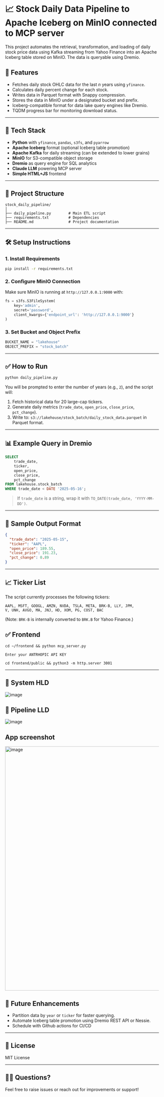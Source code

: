 
# 📈 Stock Daily Data Pipeline to Apache Iceberg on MinIO connected to MCP server

This project automates the retrieval, transformation, and loading of daily stock price data using Kafka streaming from Yahoo Finance into an Apache Iceberg table stored on MinIO. The data is queryable using Dremio.

## 🚀 Features

- Fetches daily stock OHLC data for the last _n_ years using `yfinance`.
- Calculates daily percent change for each stock.
- Writes data in Parquet format with Snappy compression.
- Stores the data in MinIO under a designated bucket and prefix.
- Iceberg-compatible format for data lake query engines like Dremio.
- TQDM progress bar for monitoring download status.

---

## 🧾 Tech Stack

- **Python** with `yfinance`, `pandas`, `s3fs`, and `pyarrow`
- **Apache Iceberg** format (optional Iceberg table promotion)
- **Apache Kafka** for daily streaming (can be extended to lower grains)
- **MinIO** for S3-compatible object storage
- **Dremio** as query engine for SQL analytics
- **Claude LLM** powering MCP server
- **Simple HTML+JS** frontend

---

## 📂 Project Structure

```
stock_daily_pipeline/
│
├── daily_pipeline.py        # Main ETL script
├── requirements.txt         # Dependencies
├── README.md                # Project documentation
```

---

## 🛠️ Setup Instructions

### 1. Install Requirements

```bash
pip install -r requirements.txt
```

### 2. Configure MinIO Connection

Make sure MinIO is running at `http://127.0.0.1:9000` with:

```python
fs = s3fs.S3FileSystem(
    key='admin',
    secret='password',
    client_kwargs={'endpoint_url': 'http://127.0.0.1:9000'}
)
```

### 3. Set Bucket and Object Prefix

```python
BUCKET_NAME = "lakehouse"
OBJECT_PREFIX = "stock_batch"
```

---

## ✅ How to Run

```bash
python daily_pipeline.py
```

You will be prompted to enter the number of years (e.g., `2`), and the script will:

1. Fetch historical data for 20 large-cap tickers.
2. Generate daily metrics (`trade_date`, `open_price`, `close_price`, `pct_change`).
3. Write to: `s3://lakehouse/stock_batch/daily_stock_data.parquet` in Parquet format.

---

## 📊 Example Query in Dremio

```sql
SELECT
    trade_date,
    ticker,
    open_price,
    close_price,
    pct_change
FROM lakehouse.stock_batch
WHERE trade_date < DATE '2025-05-16';
```

> If `trade_date` is a string, wrap it with `TO_DATE(trade_date, 'YYYY-MM-DD')`.

---

## 🧪 Sample Output Format

```json
{
  "trade_date": "2025-05-15",
  "ticker": "AAPL",
  "open_price": 189.55,
  "close_price": 191.23,
  "pct_change": 0.89
}
```

---

## 📈 Ticker List

The script currently processes the following tickers:

```
AAPL, MSFT, GOOGL, AMZN, NVDA, TSLA, META, BRK-B, LLY, JPM,
V, UNH, AVGO, MA, JNJ, HD, XOM, PG, COST, BAC
```

(Note: `BRK-B` is internally converted to `BRK.B` for Yahoo Finance.)

## ✅ Frontend 

```
cd ~/frontend && python mcp_server.py

Enter your ANTRHOPIC API KEY

cd frontend/public && python3 -m http.server 3001

```

---

## 🧪 System HLD

![image](https://github.com/user-attachments/assets/ee63289c-5cad-4b59-b231-7795d2448463)

## 🔄 Pipeline LLD 

![image](https://github.com/user-attachments/assets/a0874d5a-60e0-48ee-9979-05b4f7ebb130)

## App screenshot

<img width="797" alt="image" src="https://github.com/user-attachments/assets/0574680f-ea89-42b0-9f58-58320d8b8e8e" />



## 🔄 Future Enhancements

- Partition data by `year` or `ticker` for faster querying.
- Automate Iceberg table promotion using Dremio REST API or Nessie.
- Schedule with Github actions for CI/CD
---

## 🧾 License

MIT License

---

## 🙋‍♂️ Questions?

Feel free to raise issues or reach out for improvements or support!

